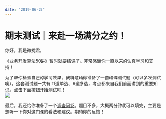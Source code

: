 ```yaml
---
date: "2019-06-23"
---  
```

      
# 期末测试｜来赴一场满分之约！
你好，我是微扰君。

《业务开发算法50讲》暂时就要结课了。非常感谢你一直以来的认真学习和支持！

为了帮你检验自己的学习效果，我特意给你准备了一套结课测试题（可以多次测试噢）。这套测试题一共有 11道单选、9道多选，考点都来自我们前面讲到的重要知识。点击下面按钮开始测试吧！  
[![](/images/业务开发算法50讲/09.结束语/resourceimage28a428d1be62669b4f3cc01c36466bf811a4.png)](http://time.geekbang.org/quiz/intro?act_id=2976&exam_id=7884)

最后，我还给你准备了一个[调查问卷](https://jinshuju.net/f/HzWMHi)。题目不多，大概两分钟就可以填完，主要是想听一下你对这门课的看法和建议。期待你的反馈！

<!-- [[[read_end]]] -->